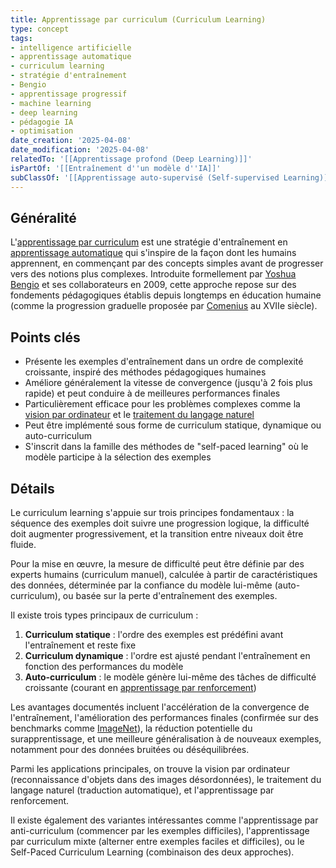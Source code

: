 ```yaml
---
title: Apprentissage par curriculum (Curriculum Learning)
type: concept
tags:
- intelligence artificielle
- apprentissage automatique
- curriculum learning
- stratégie d'entraînement
- Bengio
- apprentissage progressif
- machine learning
- deep learning
- pédagogie IA
- optimisation
date_creation: '2025-04-08'
date_modification: '2025-04-08'
relatedTo: '[[Apprentissage profond (Deep Learning)]]'
isPartOf: '[[Entraînement d''un modèle d''IA]]'
subClassOf: '[[Apprentissage auto-supervisé (Self-supervised Learning)]]'
---
```

## Généralité

L'[apprentissage par curriculum](https://fr.wikipedia.org/wiki/Apprentissage_par_curriculum) est une stratégie d'entraînement en [apprentissage automatique](https://fr.wikipedia.org/wiki/Apprentissage_automatique) qui s'inspire de la façon dont les humains apprennent, en commençant par des concepts simples avant de progresser vers des notions plus complexes. Introduite formellement par [Yoshua Bengio](https://fr.wikipedia.org/wiki/Yoshua_Bengio) et ses collaborateurs en 2009, cette approche repose sur des fondements pédagogiques établis depuis longtemps en éducation humaine (comme la progression graduelle proposée par [Comenius](https://fr.wikipedia.org/wiki/Jan_Amos_Comenius) au XVIIe siècle).

## Points clés

- Présente les exemples d'entraînement dans un ordre de complexité croissante, inspiré des méthodes pédagogiques humaines
- Améliore généralement la vitesse de convergence (jusqu'à 2 fois plus rapide) et peut conduire à de meilleures performances finales
- Particulièrement efficace pour les problèmes complexes comme la [vision par ordinateur](https://fr.wikipedia.org/wiki/Vision_par_ordinateur) et le [traitement du langage naturel](https://fr.wikipedia.org/wiki/Traitement_automatique_du_langage_naturel)
- Peut être implémenté sous forme de curriculum statique, dynamique ou auto-curriculum
- S'inscrit dans la famille des méthodes de "self-paced learning" où le modèle participe à la sélection des exemples

## Détails

Le curriculum learning s'appuie sur trois principes fondamentaux : la séquence des exemples doit suivre une progression logique, la difficulté doit augmenter progressivement, et la transition entre niveaux doit être fluide.

Pour la mise en œuvre, la mesure de difficulté peut être définie par des experts humains (curriculum manuel), calculée à partir de caractéristiques des données, déterminée par la confiance du modèle lui-même (auto-curriculum), ou basée sur la perte d'entraînement des exemples.

Il existe trois types principaux de curriculum :
1. **Curriculum statique** : l'ordre des exemples est prédéfini avant l'entraînement et reste fixe
2. **Curriculum dynamique** : l'ordre est ajusté pendant l'entraînement en fonction des performances du modèle
3. **Auto-curriculum** : le modèle génère lui-même des tâches de difficulté croissante (courant en [apprentissage par renforcement](https://fr.wikipedia.org/wiki/Apprentissage_par_renforcement))

Les avantages documentés incluent l'accélération de la convergence de l'entraînement, l'amélioration des performances finales (confirmée sur des benchmarks comme [ImageNet](https://fr.wikipedia.org/wiki/ImageNet)), la réduction potentielle du surapprentissage, et une meilleure généralisation à de nouveaux exemples, notamment pour des données bruitées ou déséquilibrées.

Parmi les applications principales, on trouve la vision par ordinateur (reconnaissance d'objets dans des images désordonnées), le traitement du langage naturel (traduction automatique), et l'apprentissage par renforcement.

Il existe également des variantes intéressantes comme l'apprentissage par anti-curriculum (commencer par les exemples difficiles), l'apprentissage par curriculum mixte (alterner entre exemples faciles et difficiles), ou le Self-Paced Curriculum Learning (combinaison des deux approches).